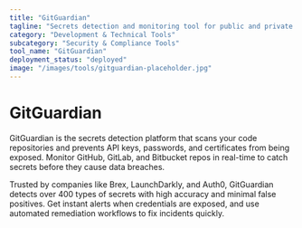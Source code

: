 ```yaml
---
title: "GitGuardian"
tagline: "Secrets detection and monitoring tool for public and private repositories"
category: "Development & Technical Tools"
subcategory: "Security & Compliance Tools"
tool_name: "GitGuardian"
deployment_status: "deployed"
image: "/images/tools/gitguardian-placeholder.jpg"
---
```


# GitGuardian

GitGuardian is the secrets detection platform that scans your code repositories and prevents API keys, passwords, and certificates from being exposed. Monitor GitHub, GitLab, and Bitbucket repos in real-time to catch secrets before they cause data breaches.

Trusted by companies like Brex, LaunchDarkly, and Auth0, GitGuardian detects over 400 types of secrets with high accuracy and minimal false positives. Get instant alerts when credentials are exposed, and use automated remediation workflows to fix incidents quickly.